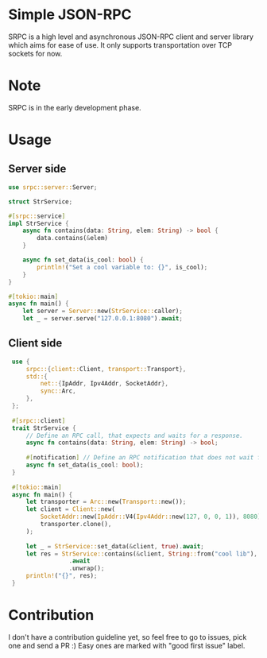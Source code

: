 # Simple JSON-RPC 
SRPC is a high level and asynchronous JSON-RPC client and server library which aims for ease of use. It only supports transportation over TCP sockets for now.

# Note
SRPC is in the early development phase.

# Usage

## Server side

```rust
use srpc::server::Server;

struct StrService;

#[srpc::service]
impl StrService {
    async fn contains(data: String, elem: String) -> bool {
        data.contains(&elem)
    }

    async fn set_data(is_cool: bool) {
        println!("Set a cool variable to: {}", is_cool);
    }
}

#[tokio::main]
async fn main() {
    let server = Server::new(StrService::caller);
    let _ = server.serve("127.0.0.1:8080").await;
```

## Client side
```rust
 use {
     srpc::{client::Client, transport::Transport},
     std::{
         net::{IpAddr, Ipv4Addr, SocketAddr},
         sync::Arc,
     },
 };
 
 #[srpc::client]
 trait StrService {
     // Define an RPC call, that expects and waits for a response.
     async fn contains(data: String, elem: String) -> bool;
 
     #[notification] // Define an RPC notification that does not wait for a response.
     async fn set_data(is_cool: bool);
 }
 
 #[tokio::main]
 async fn main() {
     let transporter = Arc::new(Transport::new());
     let client = Client::new(
         SocketAddr::new(IpAddr::V4(Ipv4Addr::new(127, 0, 0, 1)), 8080),
         transporter.clone(),
     );
          
     let _ = StrService::set_data(&client, true).await;
     let res = StrService::contains(&client, String::from("cool lib"), String::from("lib"))
                 .await
                 .unwrap();
     println!("{}", res);
 }
```

# Contribution
I don't have a contribution guideline yet, so feel free to go to issues, pick one and send a PR :) Easy ones are marked with "good first issue" label.
